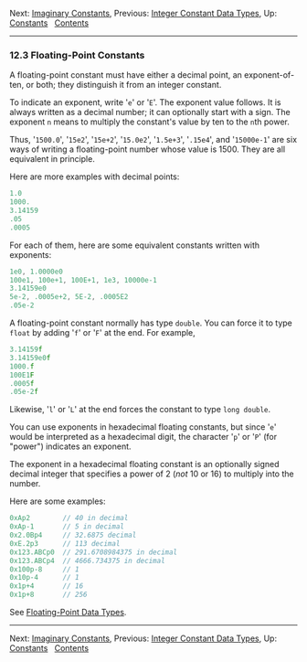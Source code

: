 Next: [Imaginary Constants](Imaginary-Constants.md), Previous:
[Integer Constant Data Types](Integer-Const-Type.md), Up:
[Constants](Constants.md)  
[Contents](index.md#SEC_Contents "Table of contents")  

------------------------------------------------------------------------


### 12.3 Floating-Point Constants 


A floating-point constant must have either a decimal point, an
exponent-of-ten, or both; they distinguish it from an integer constant.

To indicate an exponent, write '`e`' or '`E`'. The
exponent value follows. It is always written as a decimal number; it can
optionally start with a sign. The exponent `n` means to
multiply the constant's value by ten to the `n`th power.

Thus, '`1500.0`', '`15e2`', '`15e+2`',
'`15.0e2`', '`1.5e+3`', '`.15e4`', and
'`15000e-1`' are six ways of writing a floating-point number
whose value is 1500. They are all equivalent in principle.

Here are more examples with decimal points:

``` C
1.0
1000.
3.14159
.05
.0005
```

For each of them, here are some equivalent constants written with
exponents:

``` C
1e0, 1.0000e0
100e1, 100e+1, 100E+1, 1e3, 10000e-1
3.14159e0
5e-2, .0005e+2, 5E-2, .0005E2
.05e-2
```

A floating-point constant normally has type `double`. You can force it
to type `float` by adding '`f`' or '`F`' at the end.
For example,

``` C
3.14159f
3.14159e0f
1000.f
100E1F
.0005f
.05e-2f
```

Likewise, '`l`' or '`L`' at the end forces the
constant to type `long double`.

You can use exponents in hexadecimal floating constants, but since
'`e`' would be interpreted as a hexadecimal digit, the
character '`p`' or '`P`' (for "power") indicates an
exponent.

The exponent in a hexadecimal floating constant is an optionally signed
decimal integer that specifies a power of 2 (*not* 10 or 16) to multiply
into the number.

Here are some examples:

``` C
0xAp2        // 40 in decimal
0xAp-1       // 5 in decimal
0x2.0Bp4     // 32.6875 decimal
0xE.2p3      // 113 decimal
0x123.ABCp0  // 291.6708984375 in decimal
0x123.ABCp4  // 4666.734375 in decimal
0x100p-8     // 1
0x10p-4      // 1
0x1p+4       // 16
0x1p+8       // 256
```

See [Floating-Point Data Types](Floating_002dPoint-Data-Types.md).

------------------------------------------------------------------------

Next: [Imaginary Constants](Imaginary-Constants.md), Previous:
[Integer Constant Data Types](Integer-Const-Type.md), Up:
[Constants](Constants.md)  
[Contents](index.md#SEC_Contents "Table of contents")  
